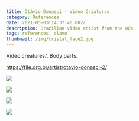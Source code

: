 ```yaml
---
title: Otávio Donasci - Video Criaturas
category: References
date: 2021-05-03T14:37:40.082Z
description: Brazilian video artist from the 80s
tags: references, olavo
thumbnail: /img/cristal_face2.jpg
---
```



Video creatures/. Body parts. 

https://file.org.br/artist/otavio-donasci-2/

![](/img/4683001363_6233a77a75_c.jpg)

![](/img/cristal_face2.jpg)

![](/img/olavo-donasci.png)

![](/img/4707411950_c90cb359bf_b.jpg)
